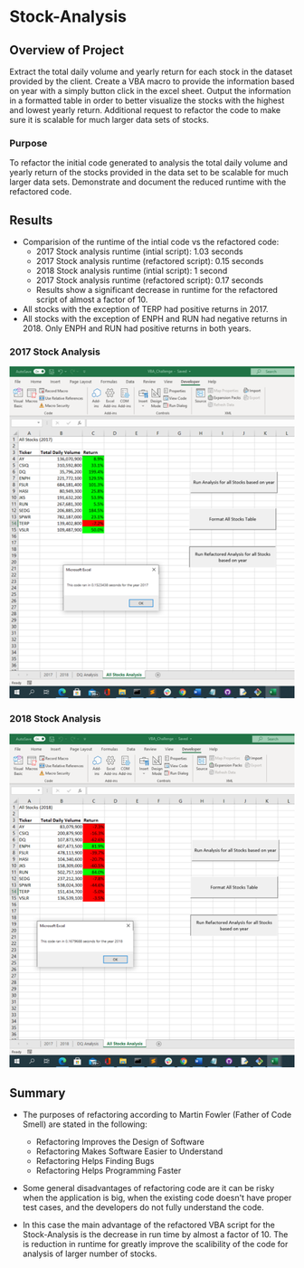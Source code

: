 # Stock-Analysis

## Overview of Project
Extract the total daily volume and yearly return for each stock in the dataset provided by the client.  Create a VBA macro to provide the information based on year with a simply button click in the excel sheet. Output the information in a formatted table in order to better visualize the stocks with the highest and lowest yearly return.  Additional request to refactor the code to make sure it is scalable for much larger data sets of stocks.      

### Purpose
To refactor the initial code generated to analysis the total daily volume and yearly return of the stocks provided in the data set to be scalable for much larger data sets.  Demonstrate and document the reduced runtime with the refactored code.  

## Results
- Comparision of the runtime of the intial code vs the refactored code:
  - 2017 Stock analysis runtime (intial script): 1.03 seconds 
  - 2017 Stock analysis runtime (refactored script): 0.15 seconds
  - 2018 Stock analysis runtime (intial script): 1 second
  - 2017 Stock analysis runtime (refactored script): 0.17 seconds
  - Results show a significant decrease in runtime for the refactored script of almost a factor of 10. 
- All stocks with the exception of TERP had positive returns in 2017.
- All stocks with the exception of ENPH and RUN had negative returns in 2018.  Only ENPH and RUN had positive returns in both years.

### 2017 Stock Analysis
![Alt Text](https://github.com/syoder821/stock-analysis/blob/main/VBA_Challenge_2017.png)


### 2018 Stock Analysis
![Alt Text](https://github.com/syoder821/stock-analysis/blob/main/VBA_Challenge_2018.png)
 
## Summary
- The purposes of refactoring according to Martin Fowler (Father of Code Smell) are stated in the following:
  - Refactoring Improves the Design of Software
  - Refactoring Makes Software Easier to Understand
  - Refactoring Helps Finding Bugs
  - Refactoring Helps Programming Faster

- Some general disadvantages of refactoring code are it can be risky when the application is big, when the existing code doesn't have proper test cases, and the developers do not fully understand the code. 
 
- In this case the main advantage of the refactored VBA script for the Stock-Analysis is the decrease in run time by almost a factor of 10. The is reduction in runtime for greatly improve the scalibility of the code for analysis of larger number of stocks.  
